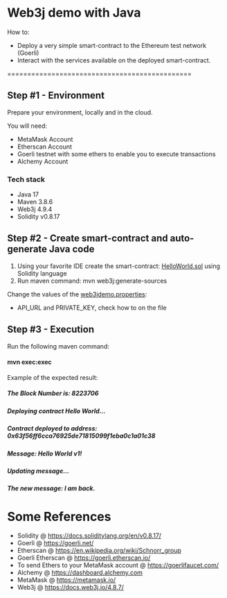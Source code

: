 # Web3j demo with Java
How to:
- Deploy a very simple smart-contract to the Ethereum test network (Goerli)
- Interact with the services available on the deployed smart-contract.

==============================================

## Step #1 - Environment
Prepare your environment, locally and in the cloud.

You will need:
- MetaMask Account
- Etherscan Account
- Goerli testnet with some ethers to enable you to execute transactions
- Alchemy Account

### Tech stack
- Java 17
- Maven 3.8.6
- Web3j 4.9.4
- Solidity v0.8.17

## Step #2 - Create smart-contract and auto-generate Java code
1) Using your favorite IDE create the smart-contract: [HelloWorld.sol](src/main/resources/contracts/hello_world.sol) using Solidity language <br>
2) Run maven command: mvn web3j:generate-sources

Change the values of the [web3jdemo.properties](src/main/resources/web3jdemo.properties):
- API_URL and PRIVATE_KEY, check how to on the file

## Step #3 - Execution
Run the following maven command:
#### mvn exec:exec

Example of the expected result:
##### The Block Number is: 8223706 
##### Deploying contract Hello World...
##### Contract deployed to address: 0x63f56ff6cca76925de71815099f1eba0c1a01c38
##### Message: Hello World v1!
##### Updating message...
##### The new message: I am back.


# Some References

- Solidity @ https://docs.soliditylang.org/en/v0.8.17/
- Goerli @ https://goerli.net/
- Etherscan @ https://en.wikipedia.org/wiki/Schnorr_group
- Goerli Etherscan @ https://goerli.etherscan.io/
- To send Ethers to your MetaMask account @ https://goerlifaucet.com/
- Alchemy @ https://dashboard.alchemy.com
- MetaMask @ https://metamask.io/
- Web3j @ https://docs.web3j.io/4.8.7/
